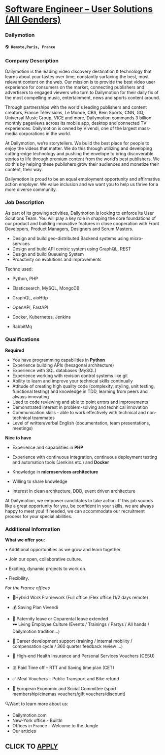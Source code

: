 # [Software Engineer – User Solutions (All Genders)](https://www.remotewlb.com/apply/software-engineer-user-solutions-all-genders)  
### Dailymotion  
#### `🌎 Remote,Paris, France`  

### **Company Description**

Dailymotion is the leading video discovery destination & technology that learns about your tastes over time, constantly surfacing the best, most relevant content on the web. Our mission is to provide the best video user experience for consumers on the market, connecting publishers and advertisers to engaged viewers who turn to Dailymotion for their daily fix of the most compelling music, entertainment, news and sports content around.

Through partnerships with the world's leading publishers and content creators, France Télévisions, Le Monde, CBS, Bein Sports, CNN, GQ, Universal Music Group, VICE and more, Dailymotion commands 3 billion monthly pageviews across its mobile app, desktop and connected TV experiences. Dailymotion is owned by Vivendi, one of the largest mass-media corporations in the world.

At Dailymotion, we‘re storytellers. We build the best place for people to enjoy the videos that matter. We do this through utilizing and developing cutting-edge technology and pushing the envelope to bring discoverable stories to life through premium content from the world’s best publishers. We do this by helping these publishers grow their audiences and monetize their content, their way.

Dailymotion is proud to be an equal employment opportunity and affirmative action employer. We value inclusion and we want you to help us thrive for a more diverse community.

### **Job Description**

As part of its growing activities, Dailymotion is looking to enforce its User Solutions Team. You will play a key role in shaping the core foundations of our product and building innovative features in close cooperation with Front Developers, Product Managers, Designers and Scrum Masters.

  * Design and build geo-distributed Backend systems using micro-services 
  * Design and build API centric system using GraphQL, REST
  * Design and build Queueing System 
  * Proactivity on evolutions and improvements 

Techno used:

  * Python, PHP 

  * Elasticsearch, MySQL, MongoDB 
  * GraphQL, aioHttp 
  * OpenAPI, FastAPI 
  * Docker, Kubernetes, Jenkins 
  * RabbitMq 

### **Qualifications**

 **Required**

  * You have programming capabilities in **Python**
  * Experience building APIs (hexagonal architecture)
  * Experience with SQL databases (MySQL) 
  * Experience working with revision control systems like git 
  * Ability to learn and improve your technical skills continually 
  * Attitude of creating high quality code (complexity, styling, unit testing, functional testing) and knowledge in TDD, learning from peers and always innovating 
  * Used to code reviewing and able to point errors and improvements 
  * Demonstrated interest in problem-solving and technical innovation 
  * Communication skills - able to work effectively with technical and non-technical teammates 
  * Level of written/verbal English (documentation, team presentations, meetings) 

**Nice to have**

  * Experience and capabilities in **PHP**
  * Experience with continuous integration, continuous deployment testing and automation tools (Jenkins etc.) and **Docker**

  * Knowledge in **microservices architecture**
  * Willing to share knowledge 
  * Interest in clean architecture, DDD, event driven architecture 

At Dailymotion, we empower candidates to take action. If this job sounds like a great opportunity for you, be confident in your skills, we are always happy to meet you! If needed, we can accommodate our recruitment process for your special abilities.

### **Additional Information**

 **What we offer you:**

• Additional opportunities as we grow and learn together.

• Join our open, collaborative culture.

• Exciting, dynamic projects to work on.

• Flexibility.

 _For the France offices_

  * 🏡Hybrid Work Framework (Full office /Flex office (1/2 days remote) 
  * 💰 Saving Plan Vivendi 
  * 🍼 Paternity leave or Coparental leave extended   
🕶️ Living Employee Culture (Events / Trainings / Partys / All hands / Dailymotion tradition…)

  * 🚀 Career development support (training / internal mobility / compensation cycle / 360 quarter feedback review …)
  * 🏥 High-end Health Insurance and Personal Services Vouchers (CESU)
  * ⛱️ Paid Time off – RTT and Saving time plan (CET)
  * ✅ Meal Vouchers – Public Transport and Bike refund 
  * 🎡 European Economic and Social Committee (sport membership/cinemas vouchers/gift vouchers/discount) 

🔍Want to learn more about us:

  * Dailymotion.com 
  * New-York office - BuiltIn 
  * Offices in France - Welcome to the Jungle 
  * Our articles 

  
## CLICK TO [APPLY](https://www.remotewlb.com/apply/software-engineer-user-solutions-all-genders)


